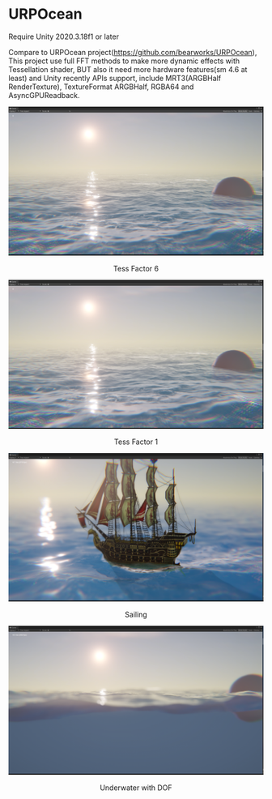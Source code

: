# URPOcean

Require Unity 2020.3.18f1 or later

Compare to URPOcean project(https://github.com/bearworks/URPOcean),
This project use full FFT methods to make more dynamic effects with Tessellation shader, BUT also it need more hardware features(sm 4.6 at least) and 
Unity recently APIs support, include MRT3(ARGBHalf RenderTexture), TextureFormat ARGBHalf, RGBA64 and AsyncGPUReadback.


![](./Image/URPOcean.png)
<p align="center">Tess Factor 6</p>

![](./Image/URPOcean1.png)
<p align="center">Tess Factor 1</p>

![](./Image/URPOcean2.png)
<p align="center">Sailing</p>

![](./Image/URPOcean3.png)
<p align="center">Underwater with DOF</p>
